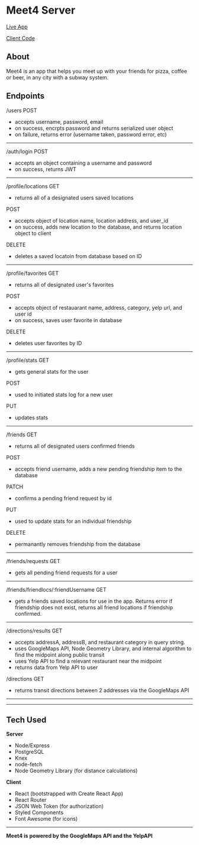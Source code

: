 # Meet4 Server 

[Live App](https://meet4.xyz)

[Client Code](https://github.com/arcoleburn/meet4-client)

## About 
Meet4 is an app that helps you meet up with your friends for pizza, coffee or beer, in any city with a subway system. 

## Endpoints 

/users
POST 
- accepts username, password, email 
- on success, encrpts password and returns serialized user object
- on failure, returns error (username taken, password error, etc)
---
/auth/login 
POST 
- accepts an object containing a username and password 
- on success, returns JWT
---
/profile/locations
GET 
- returns all of a designated users saved locations 

POST 
- accepts object of location name, location address, and user_id 
- on success, adds new location to the database, and returns location object to client

DELETE
- deletes a saved locatoin from database based on ID
---
/profile/favorites
GET
- returns all of designated user's favorites

POST
- accepts object of restauarant name, address, category, yelp url, and user id
- on success, saves user favorite in database

DELETE 
- deletes user favorites by ID 
---
/profile/stats
GET
- gets general stats for the user 

POST 
- used to initiated stats log for a new user 

PUT 
- updates stats 
---
/friends 
GET
- returns all of designated users confirmed friends 

POST
- accepts friend username, adds a new pending friendship item to the database 

PATCH 
- confirms a pending friend request by id 

PUT 
- used to update stats for an individual friendship 

DELETE 
- permanantly removes friendship from the database
---
/friends/requests
GET
- gets all pending friend requests for a user
---
/friends/friendlocs/:friendUsername
GET
- gets a friends saved locations for use in the app. Returns error if friendship does not exist, returns all friend locations if friendship confirmed.
---
/directions/results 
GET 
- accepts addressA, addressB, and restaurant category in query string. 
- uses GoogleMaps API, Node Geometry Library, and internal algorithm to find the midpoint along public transit 
- uses Yelp API to find a relevant restaurant near the midpoint 
- returns data from Yelp API to user 

/directions
GET
- returns transit directions between 2 addresses via the GoogleMaps API 

---
---

## Tech Used 

<b>Server</b>

- Node/Express
- PostgreSQL
- Knex 
- node-fetch 
- Node Geometry Library (for distance calculations)

<b>Client</b>
- React (bootstrapped with Create React App)
- React Router 
- JSON Web Token (for authorization) 
- Styled Components 
- Font Awesome (for icons)

---
<b>Meet4 is powered by the GoogleMaps API and the YelpAPI